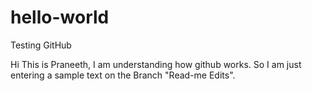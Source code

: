 # hello-world
Testing GitHub

Hi This is Praneeth, I am understanding how github works. So I am just entering a sample text on the Branch "Read-me Edits".
